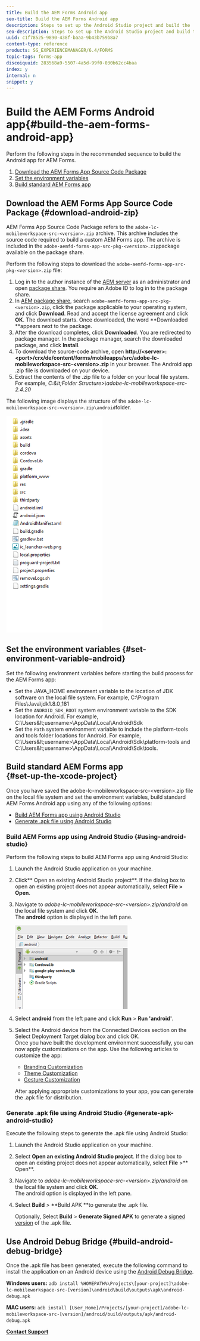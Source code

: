 ```yaml
---
title: Build the AEM Forms Android app
seo-title: Build the AEM Forms Android app
description: Steps to set up the Android Studio project and build the .apk file for the AEM Forms app for Android
seo-description: Steps to set up the Android Studio project and build the .apk file for the AEM Forms app for Android
uuid: c1f78525-9890-438f-baaa-9b43b759b8a7
content-type: reference
products: SG_EXPERIENCEMANAGER/6.4/FORMS
topic-tags: forms-app
discoiquuid: 283568a9-5507-4a5d-99f0-030b62cc4baa
index: y
internal: n
snippet: y
---
```


# Build the AEM Forms Android app{#build-the-aem-forms-android-app}

Perform the following steps in the recommended sequence to build the Android app for AEM Forms.

1. [Download the AEM Forms App Source Code Package](../../forms/using/setup-eclipse-project-build-installer.md#main-pars-header-277929160)
1. [Set the environment variables](../../forms/using/setup-eclipse-project-build-installer.md#main-pars-header-111803610)
1. [Build standard AEM Forms app](../../forms/using/setup-eclipse-project-build-installer.md#main-pars-heading-0)

## Download the AEM Forms App Source Code Package {#download-android-zip}

AEM Forms App Source Code Package refers to the `adobe-lc-mobileworkspace-src-<version>.zip` archive. This archive includes the source code required to build a custom AEM Forms app. The archive is included in the `adobe-aemfd-forms-app-src-pkg-<version>.zip`package available on the package share.

Perform the following steps to download the `adobe-aemfd-forms-app-src-pkg-<version>.zip` file:

1. Log in to the author instance of the [AEM server](http://localhost:4502/) as an administrator and open [package share](http://localhost:4502/crx/packageshare). You require an Adobe ID to log in to the package share.
1. In [AEM package share](http://localhost:4502/crx/packageshare/login.html), search `adobe-aemfd-forms-app-src-pkg-<version>.zip`, click the package applicable to your operating system, and click **Download**. Read and accept the license agreement and click **OK**. The download starts. Once downloaded, the word **Downloaded **appears next to the package.
1. After the download completes, click **Downloaded**. You are redirected to package manager. In the package manager, search the downloaded package, and click **Install**.
1. To download the source-code archive, open **http://&lt;server&gt;:&lt;port&gt;/crx/de/content/forms/mobileapps/src/adobe-lc-mobileworkspace-src-&lt;version&gt;.zip** in your browser. The Android app .zip file is downloaded on your device.
1. Extract the contents of the .zip file to a folder on your local file system. For example, *C:\&lt;Folder Structure&gt;\adobe-lc-mobileworkspace-src-2.4.20*

The following image displays the structure of the `adobe-lc-mobileworkspace-src-<version>.zip\android`folder.

![](assets/zip_android_folder_structure.png) 

## Set the environment variables {#set-environment-variable-android}

Set the following environment variables before starting the build process for the AEM Forms app:

* Set the JAVA_HOME environment variable to the location of JDK software on the local file system. For example, C:\Program Files\Java\jdk1.8.0_181
* Set the `ANDROID_SDK_ROOT` system environment variable to the SDK location for Android. For example, C:\Users\&lt;username&gt;\AppData\Local\Android\Sdk
* Set the `Path` system environment variable to include the platform-tools and tools folder locations for Android. For example, C:\Users\&lt;username&gt;\AppData\Local\Android\Sdk\platform-tools and C:\Users\&lt;username&gt;\AppData\Local\Android\Sdk\tools.

## Build standard AEM Forms app <br> {#set-up-the-xcode-project}

Once you have saved the adobe-lc-mobileworkspace-src-&lt;version&gt;.zip file on the local file system and set the environment variables, build standard AEM Forms Android app using any of the following options:

* [Build AEM Forms app using Android Studio](../../forms/using/setup-eclipse-project-build-installer.md#main-pars-header-1347434739)
* [Generate .apk file using Android Studio](../../forms/using/setup-eclipse-project-build-installer.md#main-pars-header-0)

### Build AEM Forms app using Android Studio {#using-android-studio}

Perform the following steps to build AEM Forms app using Android Studio:

1. Launch the Android Studio application on your machine.
1. Click** Open an existing Android Studio project**. If the dialog box to open an existing project does not appear automatically, select **File **&gt;** Open**.
1. Navigate to *adobe-lc-mobileworkspace-src-&lt;version&gt;.zip/android* on the local file system and click **OK**.  
   The **android** option is displayed in the left pane.

   ![](assets/android_folder_studio.png)

1. Select **android** from the left pane and click **Run** &gt; **Run 'android'**.
1. Select the Android device from the Connected Devices section on the Select Deployment Target dialog box and click OK.  
   Once you have built the development environment successfully, you can now apply customizations on the app. Use the following articles to customize the app:

    * [Branding Customization](../../forms/using/branding-customization.md)
    * [Theme Customization](../../forms/using/theme-customization.md)
    * [Gesture Customization](../../forms/using/gesture-customization.md)

   After applying appropriate customizations to your app, you can generate the .apk file for distribution.

### Generate .apk file using Android Studio {#generate-apk-android-studio}

Execute the following steps to generate the .apk file using Android Studio:

1. Launch the Android Studio application on your machine.
1. Select **Open an existing Android Studio project**. If the dialog box to open an existing project does not appear automatically, select **File** &gt;** Open**.
1. Navigate to *adobe-lc-mobileworkspace-src-&lt;version&gt;.zip/android* on the local file system and click **OK**.  
   The android option is displayed in the left pane.
1. Select **Build** &gt; **Build APK **to generate the .apk file.

   Optionally, Select **Build** &gt; **Generate Signed APK** to generate a [signed version](https://developer.android.com/studio/publish/app-signing) of the .apk file.

## Use Android Debug Bridge {#build-android-debug-bridge}

Once the .apk file has been generated, execute the following command to install the application on an Android device using the [Android Debug Bridge](http://developer.android.com/tools/help/adb.html).

**Windows users:** `adb install %HOMEPATH%\Projects\[your-project]\adobe-lc-mobileworkspace-src-[version]\android\build\outputs\apk\android-debug.apk`

**MAC users:** `adb install [User_Home]/Projects/[your-project]/adobe-lc-mobileworkspace-src-[version]/android/build/outputs/apk/android-debug.apk`

[**Contact Support**](https://www.adobe.com/account/sign-in.supportportal.html)

<!--
<related-links>
<a href="../../forms/using/setup-environment-mobile-workspace.md">Set up your environment</a>
<a href="../../forms/using/setup-xcode-project-build-installer.md">Set up the Xcode project and build the iOS app</a>
<a href="../../forms/using/setup-eclipse-project-build-installer.md">Set up the Eclipse project and build the Android app</a>
<a href="../../forms/using/setup-visual-studio-project-build-installer.md">Set up the Visual Studio project and build the Windows app</a>
<a href="../../forms/using/distribute-mobile-workspace-app.md">Distribute the AEM Forms app</a>
<a href="../../forms/using/building-secure-mobile-workspace-app.md">Building a secure AEM Forms app for iOS</a>
</related-links>
-->

